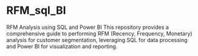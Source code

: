 # RFM_sql_BI
RFM Analysis using SQL and Power BI  This repository provides a comprehensive guide to performing RFM (Recency, Frequency, Monetary) analysis for customer segmentation, leveraging SQL for data processing and Power BI for visualization and reporting.
